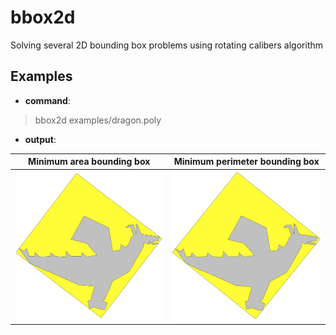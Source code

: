 # bbox2d
Solving several 2D bounding box problems using rotating calibers algorithm

## Examples

  - **command**: 
> bbox2d examples/dragon.poly

  - **output**:

| Minimum area bounding box        | Minimum perimeter bounding box           | 
| ------------- |:-------------:|
| <img width=450 src="./examples/dragon-min-area.png">      | <img width=450 src="./examples/dragon-min-perimeter.png"> |







